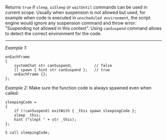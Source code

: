 Returns `true` if `sleep`, `uiSleep` or `waitUntil` commands can be used in current scope. Usually when suspension is not allowed but used, for example when code is executed in `unscheduled environment`, the script engine would ignore any suspension command and throw error: "Suspending not allowed in this context". Using `canSuspend` command allows to detect the correct environment for the code.


---
*Example 1:*
```sqf
onEachFrame 
{
	systemChat str canSuspend;			// false
	[] spawn { hint str canSuspend };	// true
	onEachFrame {};
};
```

*Example 2:*
Make sure the function code is always spawned even when called:

```sqf
sleepingCode = 
{
	if (!canSuspend) exitWith { _this spawn sleepingCode };
	sleep _this;
	hint ("slept " + str _this);
};

5 call sleepingCode;
```